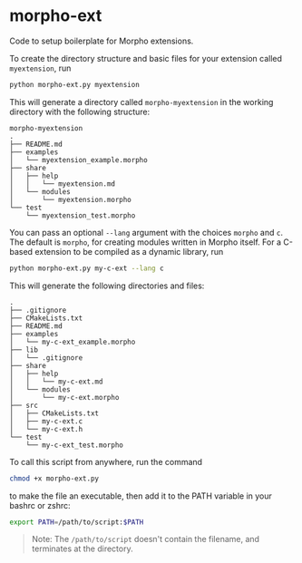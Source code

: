 # morpho-ext

Code to setup boilerplate for Morpho extensions.

To create the directory structure and basic files for your extension called `myextension`, run

```bash
python morpho-ext.py myextension
```

This will generate a directory called `morpho-myextension` in the working directory with the following structure:

```
morpho-myextension
.
├── README.md
├── examples
│   └── myextension_example.morpho
├── share
│   ├── help
│   │   └── myextension.md
│   └── modules
│       └── myextension.morpho
└── test
    └── myextension_test.morpho
```

You can pass an optional `--lang` argument with the choices `morpho` and `c`. The default is `morpho`, for creating modules written in Morpho itself. For a C-based extension to be compiled as a dynamic library, run 

```bash
python morpho-ext.py my-c-ext --lang c
```

This will generate the following directories and files:
```
.
├── .gitignore
├── CMakeLists.txt
├── README.md
├── examples
│   └── my-c-ext_example.morpho
├── lib
│   └── .gitignore
├── share
│   ├── help
│   │   └── my-c-ext.md
│   └── modules
│       └── my-c-ext.morpho
├── src
│   ├── CMakeLists.txt
│   ├── my-c-ext.c
│   └── my-c-ext.h
└── test
    └── my-c-ext_test.morpho
```

To call this script from anywhere, run the command
```bash
chmod +x morpho-ext.py
```
to make the file an executable, then add it to the PATH variable in your bashrc or zshrc:
```bash
export PATH=/path/to/script:$PATH
```

>Note: The `/path/to/script` doesn't contain the filename, and terminates at the directory.
